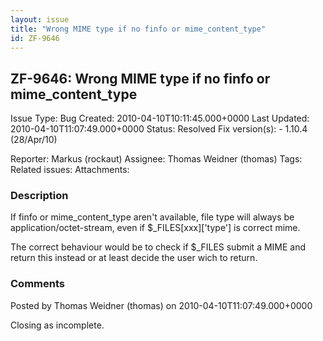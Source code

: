 ```yaml
---
layout: issue
title: "Wrong MIME type if no finfo or mime_content_type"
id: ZF-9646
---
```


ZF-9646: Wrong MIME type if no finfo or mime\_content\_type
-----------------------------------------------------------

 Issue Type: Bug Created: 2010-04-10T10:11:45.000+0000 Last Updated: 2010-04-10T11:07:49.000+0000 Status: Resolved Fix version(s): - 1.10.4 (28/Apr/10)
 
 Reporter:  Markus (rockaut)  Assignee:  Thomas Weidner (thomas)  Tags: 
 Related issues: 
 Attachments: 
### Description

If finfo or mime\_content\_type aren't available, file type will always be application/octet-stream, even if $\_FILES[xxx]['type'] is correct mime.

The correct behaviour would be to check if $\_FILES submit a MIME and return this instead or at least decide the user wich to return.

 

 

### Comments

Posted by Thomas Weidner (thomas) on 2010-04-10T11:07:49.000+0000

Closing as incomplete.

 

 
